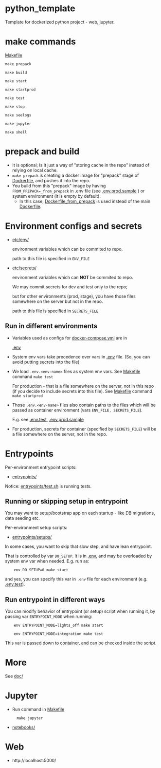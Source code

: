 # python_template

Template for dockerized python project - web, jupyter.

# make commands

[Makefile](Makefile)

    make prepack
    
    make build
    
    make start
    
    make startprod

    make test

    make stop
        
    make seelogs
    
    make jupyter

    make shell

# prepack and build

- It is optional; Is it just a way of "storing cache in the repo" instead of relying on local cache.
- `make prepack` is creating a docker image for "prepack" stage of [Dockerfile](Dockerfile), and pushes it into the repo.
- You build from this "prepack" image by having `FROM_PREPACK=_from_prepack` in .env file (see [.env.prod.sample](.env.prod.sample) ) or system environment (it is empty by default).
    - In this case, [Dockerfile_from_prepack](Dockerfile_from_prepack) is used instead of the main [Dockerfile](Dockerfile).

# Environment configs and secrets

- [etc/env/](etc/env/)

    environment variables which can be commited to repo.
    
    path to this file is specified in `ENV_FILE`

- [etc/secrets/](etc/secrets/)

    environment variables which can **NOT** be commited to repo. 
    
    We may commit secrets for dev and test only to the repo;
    
    but for other environments (prod, stage), you have those files somewhere on the server but not in the repo.
    
    path to this file is specified in `SECRETS_FILE`

## Run in different environments

- Variables used as configs for [docker-compose.yml](docker-compose.yml) are in

    [.env](.env) 

- System env vars take precedence over vars in [.env](.env) file. (So, you can avoid putting secrets into the file)

- We load `.env.<env-name>` files as system env vars.
    See [Makefile](Makefile) command `make test`

    For production - that is a file somewhere on the server, not in this repo (if you decide to include secrets into this file).
    See [Makefile](Makefile) command `make startprod`

- Those `.env.<env-name>` files also contain paths to the files which will be passed as container environment (vars `ENV_FILE, SECRETS_FILE`).

    E.g. see [.env.test](.env.test), [.env.prod.sample](.env.prod.sample)

- For production, secrets for container (specified by `SECRETS_FILE`) will be a file somewhere on the server, not in the repo.

# Entrypoints

Per-environment entrypoint scripts:

- [entrypoints/](entrypoints/)

Notice: [entrypoints/test.sh](entrypoints/test.sh) is running tests.

## Running or skipping setup in entrypoint

You may want to setup/bootstrap app on each startup - like DB migrations, data seeding etc.

Per-environment setup scripts:

- [entrypoints/setups/](entrypoints/setups/)

In some cases, you want to skip that slow step, and have lean entrypoint.

That is controlled by var `DO_SETUP`.
It is in [.env](.env), and may be overloaded by system env var when needed. E.g. run as:

        env DO_SETUP=0 make start
        
and yes, you can specify this var in `.env` file for each environment (e.g. [.env.test](.env.test)).

## Run entrypoint in different ways

You can modify behavior of entrypoint (or setup) script when running it, by passing var `ENTRYPOINT_MODE` when running:

        env ENTRYPOINT_MODE=lights_off make start
        
        env ENTRYPOINT_MODE=integration make test

This var is passed down to container, and can be checked inside the script.

# More

See [doc/](doc/)

# Jupyter

- Run command in [Makefile](Makefile)

        make jupyter

- [notebooks/](notebooks/)

# Web

- http://localhost:5000/
